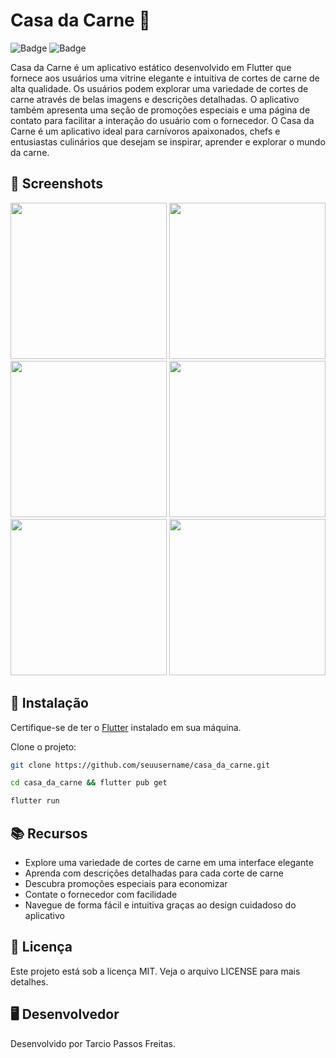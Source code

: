 # Casa da Carne 🥩

![Badge](https://img.shields.io/badge/Casa%20da%20Carne-Flutter-blue) ![Badge](https://img.shields.io/badge/Open%20Source-%E2%9D%A4-red)

Casa da Carne é um aplicativo estático desenvolvido em Flutter que fornece aos usuários uma vitrine elegante e intuitiva de cortes de carne de alta qualidade. Os usuários podem explorar uma variedade de cortes de carne através de belas imagens e descrições detalhadas. O aplicativo também apresenta uma seção de promoções especiais e uma página de contato para facilitar a interação do usuário com o fornecedor. O Casa da Carne é um aplicativo ideal para carnívoros apaixonados, chefs e entusiastas culinários que desejam se inspirar, aprender e explorar o mundo da carne.


## 📸 Screenshots

<p align="center">
  <img src="https://github.com/TarcioPassosFreitas/CasaDaCarne/blob/main/Tela%20de%20carregamento.jpeg" width="250">
  <img src="https://github.com/TarcioPassosFreitas/CasaDaCarne/blob/main/Tela%20Home.jpeg" width="250">
  <img src="https://github.com/TarcioPassosFreitas/CasaDaCarne/blob/main/Tela%20carnes.jpeg" width="250">
  <img src="https://github.com/TarcioPassosFreitas/CasaDaCarne/blob/main/Tela%20promo%C3%A7%C3%B5es.jpeg" width="250">
  <img src="https://github.com/TarcioPassosFreitas/CasaDaCarne/blob/main/Tela%20contato.jpeg" width="250">
  <img src="https://github.com/TarcioPassosFreitas/CasaDaCarne/blob/main/Tela%20de%20erro%20de%20conex%C3%A3o.jpeg" width="250">
</p>

## 🚀 Instalação

Certifique-se de ter o [Flutter](https://flutter.dev/docs/get-started/install) instalado em sua máquina.

Clone o projeto:

```bash
git clone https://github.com/seuusername/casa_da_carne.git
```
```bash
cd casa_da_carne && flutter pub get
```
```bash
flutter run
```

## 📚 Recursos

* Explore uma variedade de cortes de carne em uma interface elegante
* Aprenda com descrições detalhadas para cada corte de carne
* Descubra promoções especiais para economizar
* Contate o fornecedor com facilidade
* Navegue de forma fácil e intuitiva graças ao design cuidadoso do aplicativo

## 📃 Licença

Este projeto está sob a licença MIT. Veja o arquivo LICENSE para mais detalhes.

## 🖥️ Desenvolvedor
Desenvolvido por Tarcio Passos Freitas.
